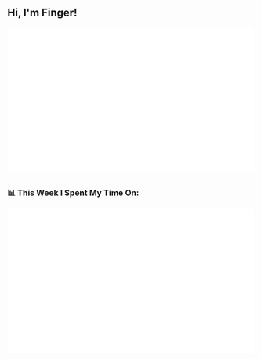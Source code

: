 <h2> Hi, I'm Finger!</h2>

<img align="right" src="https://raw.githubusercontent.com/spianmo/github-stats/master/generated/overview.svg#gh-light-mode-only">

<!-- <img align="right" height="160em" src="https://github-readme-stats-eight-theta.vercel.app/api/top-langs/?username=spianmo&layout=compact&langs_count=8&theme=algolia"/>	 -->
	
```go
package main

type Me struct {
	Name   string
	Job    string
	Code   string
	Skills string
}

func main() {
	me := &Me{
		Name:   "Finger",
		Job:    "Client-side Engineer",
		Code:   "Java, Kotlin, C#, Rust and C++ and Others",
		Skills: "Android, Security, Cross-platform client, NLP, CV, ASR ^o^",
	}
	_ = me
}
```


<h3>📊 This Week I Spent My Time On:</h3>
<img align='right' src="https://raw.githubusercontent.com/spianmo/github-stats/master/generated/languages.svg#gh-light-mode-only">

<!--START_SECTION:waka-->

```txt
Python                 5 hrs 27 mins   ███████████▓░░░░░░░░░░░░░   46.68 %
TypeScript             2 hrs 14 mins   ████▓░░░░░░░░░░░░░░░░░░░░   19.26 %
Docker                 57 mins         ██░░░░░░░░░░░░░░░░░░░░░░░   08.14 %
Kotlin                 56 mins         ██░░░░░░░░░░░░░░░░░░░░░░░   08.04 %
Dart                   32 mins         █▒░░░░░░░░░░░░░░░░░░░░░░░   04.69 %
```

<!--END_SECTION:waka-->
